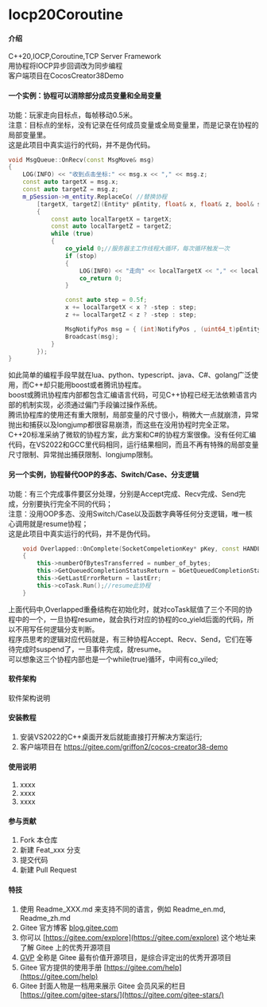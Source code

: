 # Iocp20Coroutine

#### 介绍
C++20,IOCP,Coroutine,TCP Server Framework  
用协程将IOCP异步回调改为同步编程  
客户端项目在CocosCreator38Demo  

#### 一个实例：协程可以消除部分成员变量和全局变量
功能：玩家走向目标点，每帧移动0.5米。  
注意：目标点的坐标，没有记录在任何成员变量或全局变量里，而是记录在协程的局部变量里。  
这是此项目中真实运行的代码，并不是伪代码。  
```c++
void MsgQueue::OnRecv(const MsgMove& msg)
{
	LOG(INFO) << "收到点击坐标:" << msg.x << "," << msg.z;
	const auto targetX = msg.x;
	const auto targetZ = msg.z;
	m_pSession->m_entity.ReplaceCo(	//替换协程
		[targetX, targetZ](Entity* pEntity, float& x, float& z, bool& stop)->CoTask<int>
		{
			const auto localTargetX = targetX;
			const auto localTargetZ = targetZ;
			while (true)
			{
				co_yield 0;//服务器主工作线程大循环，每次循环触发一次
				if (stop)
				{
					LOG(INFO) << "走向" << localTargetX << "," << localTargetZ << "的协程正常退出";
					co_return 0;
				}

				const auto step = 0.5f;
				x += localTargetX < x ? -step : step;
				z += localTargetZ < z ? -step : step;

				MsgNotifyPos msg = { (int)NotifyPos , (uint64_t)pEntity, x,z };
				Broadcast(msg);
			}
		});
}
```
如此简单的编程手段早就在lua、python、typescript、java、C#、golang广泛使用，而C++却只能用boost或者腾讯协程库。  
boost或腾讯协程库内部都包含汇编语言代码，可见C++协程已经无法依赖语言内部的机制实现，必须通过偏门手段骗过操作系统。  
腾讯协程库的使用还有重大限制，局部变量的尺寸很小，稍微大一点就崩溃，异常抛出和捕获以及longjump都很容易崩溃，而这些在没用协程时完全正常。  
C++20标准采纳了微软的协程方案，此方案和C#的协程方案很像。没有任何汇编代码，在VS2022和GCC里代码相同，运行结果相同，而且不再有特殊的局部变量尺寸限制、异常抛出捕获限制、longjump限制。  

#### 另一个实例，协程替代OOP的多态、Switch/Case、分支逻辑

功能：有三个完成事件要区分处理，分别是Accept完成、Recv完成、Send完成，分别要执行完全不同的代码；  
注意：没用OOP多态、没用Switch/Case以及函数字典等任何分支逻辑，唯一核心调用就是resume协程；  
这是此项目中真实运行的代码，并不是伪代码。  
```C++
	void Overlapped::OnComplete(SocketCompeletionKey* pKey, const HANDLE port, const DWORD number_of_bytes, const BOOL bGetQueuedCompletionStatusReturn, const int lastErr)
	{
		this->numberOfBytesTransferred = number_of_bytes;
		this->GetQueuedCompletionStatusReturn = bGetQueuedCompletionStatusReturn;
		this->GetLastErrorReturn = lastErr;
		this->coTask.Run();//resume此协程
	}
```
上面代码中,Overlapped重叠结构在初始化时，就对coTask赋值了三个不同的协程中的一个，一旦协程resume，就会执行对应的协程的co_yield后面的代码，所以不用写任何逻辑分支判断。  
程序员思考的逻辑对应代码就是，有三种协程Accept、Recv、Send，它们在等待完成时suspend了，一旦事件完成，就resume。  
可以想象这三个协程内部也是一个while(true)循环，中间有co_yiled;  

#### 软件架构
软件架构说明



#### 安装教程

1.  安装VS2022的C++桌面开发后就能直接打开解决方案运行;
2.  客户端项目在 https://gitee.com/griffon2/cocos-creator38-demo

#### 使用说明

1.  xxxx
2.  xxxx
3.  xxxx

#### 参与贡献

1.  Fork 本仓库
2.  新建 Feat_xxx 分支
3.  提交代码
4.  新建 Pull Request


#### 特技

1.  使用 Readme\_XXX.md 来支持不同的语言，例如 Readme\_en.md, Readme\_zh.md
2.  Gitee 官方博客 [blog.gitee.com](https://blog.gitee.com)
3.  你可以 [https://gitee.com/explore](https://gitee.com/explore) 这个地址来了解 Gitee 上的优秀开源项目
4.  [GVP](https://gitee.com/gvp) 全称是 Gitee 最有价值开源项目，是综合评定出的优秀开源项目
5.  Gitee 官方提供的使用手册 [https://gitee.com/help](https://gitee.com/help)
6.  Gitee 封面人物是一档用来展示 Gitee 会员风采的栏目 [https://gitee.com/gitee-stars/](https://gitee.com/gitee-stars/)
